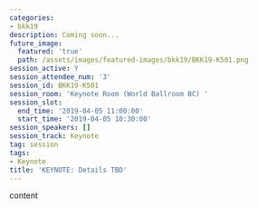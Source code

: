 ```yaml
---
categories:
- bkk19
description: Coming soon...
future_image:
  featured: 'true'
  path: /assets/images/featured-images/bkk19/BKK19-K501.png
session_active: Y
session_attendee_num: '3'
session_id: BKK19-K501
session_room: 'Keynote Room (World Ballroom BC) '
session_slot:
  end_time: '2019-04-05 11:00:00'
  start_time: '2019-04-05 10:30:00'
session_speakers: []
session_track: Keynote
tag: session
tags:
- Keynote
title: 'KEYNOTE: Details TBD'
---
```


content